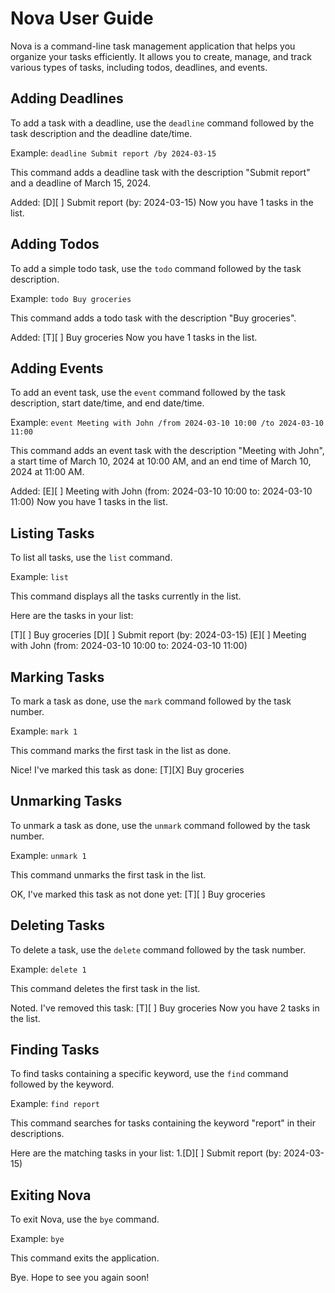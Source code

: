 # Nova User Guide

Nova is a command-line task management application that helps you organize your tasks efficiently. It allows you to create, manage, and track various types of tasks, including todos, deadlines, and events.

## Adding Deadlines

To add a task with a deadline, use the `deadline` command followed by the task description and the deadline date/time.

Example: `deadline Submit report /by 2024-03-15`

This command adds a deadline task with the description "Submit report" and a deadline of March 15, 2024.

Added: [D][ ] Submit report (by: 2024-03-15)
Now you have 1 tasks in the list.

## Adding Todos

To add a simple todo task, use the `todo` command followed by the task description.

Example: `todo Buy groceries`

This command adds a todo task with the description "Buy groceries".

Added: [T][ ] Buy groceries
Now you have 1 tasks in the list.

## Adding Events

To add an event task, use the `event` command followed by the task description, start date/time, and end date/time.

Example: `event Meeting with John /from 2024-03-10 10:00 /to 2024-03-10 11:00`

This command adds an event task with the description "Meeting with John", a start time of March 10, 2024 at 10:00 AM, and an end time of March 10, 2024 at 11:00 AM.

Added: [E][ ] Meeting with John (from: 2024-03-10 10:00 to: 2024-03-10 11:00)
Now you have 1 tasks in the list.


## Listing Tasks

To list all tasks, use the `list` command.

Example: `list`

This command displays all the tasks currently in the list.

Here are the tasks in your list:

[T][ ] Buy groceries
[D][ ] Submit report (by: 2024-03-15)
[E][ ] Meeting with John (from: 2024-03-10 10:00 to: 2024-03-10 11:00)

## Marking Tasks

To mark a task as done, use the `mark` command followed by the task number.

Example: `mark 1`

This command marks the first task in the list as done.

Nice! I've marked this task as done:
[T][X] Buy groceries


## Unmarking Tasks

To unmark a task as done, use the `unmark` command followed by the task number.

Example: `unmark 1`

This command unmarks the first task in the list.

OK, I've marked this task as not done yet:
[T][ ] Buy groceries


## Deleting Tasks

To delete a task, use the `delete` command followed by the task number.

Example: `delete 1`

This command deletes the first task in the list.

Noted. I've removed this task:
[T][ ] Buy groceries
Now you have 2 tasks in the list.

## Finding Tasks

To find tasks containing a specific keyword, use the `find` command followed by the keyword.

Example: `find report`

This command searches for tasks containing the keyword "report" in their descriptions.

Here are the matching tasks in your list:
1.[D][ ] Submit report (by: 2024-03-15)


## Exiting Nova

To exit Nova, use the `bye` command.

Example: `bye`

This command exits the application.

Bye. Hope to see you again soon!
